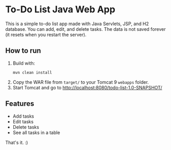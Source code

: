 # To-Do List Java Web App

This is a simple to-do list app made with Java Servlets, JSP, and H2 database. You can add, edit, and delete tasks. The data is not saved forever (it resets when you restart the server).

## How to run
1. Build with:
   ```
   mvn clean install
   ```
2. Copy the WAR file from `target/` to your Tomcat 9 `webapps` folder.
3. Start Tomcat and go to [http://localhost:8080/todo-list-1.0-SNAPSHOT/](http://localhost:8080/todo-list-1.0-SNAPSHOT/)

## Features
- Add tasks
- Edit tasks
- Delete tasks
- See all tasks in a table

That's it. :) 